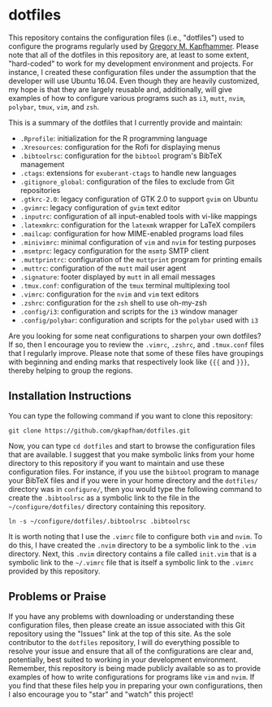 # dotfiles

This repository contains the configuration files (i.e., "dotfiles") used to
configure the programs regularly used by [Gregory M.
Kapfhammer](https://www.gregorykapfhammer.com/). Please note that all of the
dotfiles in this repository are, at least to some extent, "hard-coded" to work
for my development environment and projects. For instance, I created these
configuration files under the assumption that the developer will use Ubuntu
16.04. Even though they are heavily customized, my hope is that they are
largely reusable and, additionally, will give examples of how to configure
various programs such as `i3`, `mutt`, `nvim`, `polybar`, `tmux`, `vim`, and
`zsh`.

This is a summary of the dotfiles that I currently provide and maintain:

- `.Rprofile`: initialization for the R programming language
- `.Xresources`: configuration for the Rofi for displaying menus
- `.bibtoolrsc`: configuration for the `bibtool` program's BibTeX management
- `.ctags`: extensions for `exuberant-ctags` to handle new languages
- `.gitignore_global`: configuration of the files to exclude from Git repositories
- `.gtkrc-2.0`: legacy configuration of GTK 2.0 to support `gvim` on Ubuntu
- `.gvimrc`: legacy configuration of `gvim` text editor
- `.inputrc`: configuration of all input-enabled tools with vi-like mappings
- `.latexmkrc`: configuration for the `latexmk` wrapper for LaTeX compilers
- `.mailcap`: configuration for how MIME-enabled programs load files
- `.minivimrc`: minimal configuration of `vim` and `nvim` for testing purposes
- `.msmtprc`: legacy configuration for the `msmtp` SMTP client
- `.muttprintrc`: configuration of the `muttprint` program for printing emails
- `.muttrc`: configuration of the `mutt` mail user agent
- `.signature`: footer displayed by `mutt` in all email messages
- `.tmux.conf`: configuration of the `tmux` terminal multiplexing tool
- `.vimrc`: configuration for the `nvim` and `vim` text editors
- `.zshrc`: configuration for the `zsh` shell to use oh-my-zsh
- `.config/i3`: configuration and scripts for the `i3` window manager
- `.config/polybar`: configuration and scripts for the `polybar` used with `i3`

Are you looking for some neat configurations to sharpen your own dotfiles? If
so, then I encourage you to review the `.vimrc`, `.zshrc`, and `.tmux.conf`
files that I regularly improve. Please note that some of these files have
groupings with beginning and ending marks that respectively look like `{{{` and
`}}}`, thereby helping to group the regions.

## Installation Instructions

You can type the following command if you want to clone this repository:

```shell
git clone https://github.com/gkapfham/dotfiles.git
```

Now, you can type `cd dotfiles` and start to browse the configuration files that
are available. I suggest that you make symbolic links from your home directory
to this repository if you want to maintain and use these configuration files.
For instance, if you use the `bibtool` program to manage your BibTeX files and
if you were in your home directory and the `dotfiles/` directory was in
`configure/`, then you would type the following command to create the
`.bibtoolrsc` as a symbolic link to the file in the `~/configure/dotfiles/`
directory containing this repository.

```shell
ln -s ~/configure/dotfiles/.bibtoolrsc .bibtoolrsc
```

It is worth noting that I use the `.vimrc` file to configure both `vim` and
`nvim`. To do this, I have created the `.nvim` directory to be a symbolic link
to the `.vim` directory. Next, this `.nvim` directory contains a file called
`init.vim` that is a symbolic link to the `~/.vimrc` file that is itself a
symbolic link to the `.vimrc` provided by this repository.

## Problems or Praise

If you have any problems with downloading or understanding these configuration
files, then please create an issue associated with this Git repository using
the "Issues" link at the top of this site. As the sole contributor to the
`dotfiles` repository, I will do everything possible to resolve your issue and
ensure that all of the configurations are clear and, potentially, best suited
to working in your development environment. Remember, this repository is being
made publicly available so as to provide examples of how to write
configurations for programs like `vim` and `nvim`. If you find that these files
help you in preparing your own configurations, then I also encourage you to
"star" and "watch" this project!
